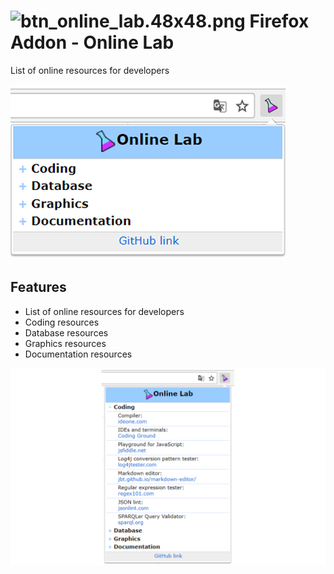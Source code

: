 # ![btn_online_lab.48x48.png](icons/btn_online_lab.48x48.png) Firefox Addon - Online Lab
List of online resources for developers

![screenshot-2.png](docs/screenshot-2.png) 

## Features
- List of online resources for developers
- Coding resources
- Database resources
- Graphics resources
- Documentation resources

![screenshot.png](docs/screenshot.png) 
